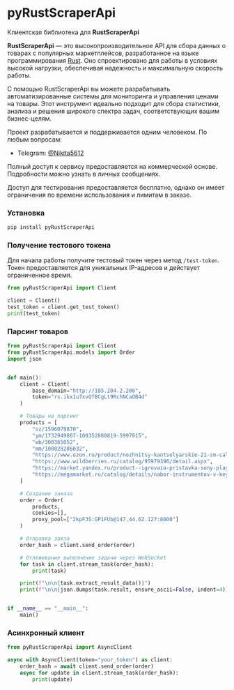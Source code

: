 # pyRustScraperApi

Клиентская библиотека для **RustScraperApi**

**RustScraperApi** — это высокопроизводительное API для сбора данных о товарах с популярных маркетплейсов, разработанное на языке программирования [Rust](https://ru.wikipedia.org/wiki/Rust_(%D1%8F%D0%B7%D1%8B%D0%BA_%D0%BF%D1%80%D0%BE%D0%B3%D1%80%D0%B0%D0%BC%D0%BC%D0%B8%D1%80%D0%BE%D0%B2%D0%B0%D0%BD%D0%B8%D1%8F)). Оно спроектировано для работы в условиях высокой нагрузки, обеспечивая надежность и максимальную скорость работы.

С помощью RustScraperApi вы можете разрабатывать автоматизированные системы для мониторинга и управления ценами на товары. Этот инструмент идеально подходит для сбора статистики, анализа и решения широкого спектра задач, соответствующих вашим бизнес-целям.

Проект разрабатывается и поддерживается одним человеком.
По любым вопросам:

- Telegram: [@Nikita5612](https://t.me/Nikita5612)

Полный доступ к сервису предоставляется на коммерческой основе. Подробности можно узнать в личных сообщениях.

Доступ для тестирования предоставляется бесплатно, однако он имеет ограничения по времени использования и лимитам в заказе.

### Установка

```bash
pip install pyRustScraperApi
```

### Получение тестового токена

Для начала работы получите тестовый токен через метод `/test-token`. Токен предоставляется для уникальных IP-адресов и действует ограниченное время.

```python
from pyRustScraperApi import Client

client = Client()
test_token = client.get_test_token()
print(test_token)
```

### Парсинг товаров

```python
from pyRustScraperApi import Client
from pyRustScraperApi.models import Order
import json


def main():
    client = Client(
        base_domain="http://185.204.2.206",
        token="rs.ikx1u7xvQfBCgLt9RchNCaOB4d"
    )

    # Товары на парсинг
    products = [
        "oz/1596079870",
        "ym/1732949807-100352880819-5997015",
        "wb/300365052",
        "mm/100028286032",
        "https://www.ozon.ru/product/nozhnitsy-kantselyarskie-21-sm-calligrata-nerzhaveyushchaya-stal-plastik-173091046/",
        "https://www.wildberries.ru/catalog/95979396/detail.aspx",
        "https://market.yandex.ru/product--igrovaia-pristavka-sony-playstation-5-slim-digital-edition-bez-diskovoda-1000-gb-ssd-2-geimpada-bez-igr-belyi/925519649?sku=103706885579&uniqueId=162025048",
        "https://megamarket.ru/catalog/details/nabor-instrumentov-v-keyse-108-predmetov-100065768905/"
	]

    # Создание заказа
    order = Order(
		products,
		cookies=[],
  		proxy_pool=["2kpF3S:GP1FUb@147.44.62.127:8000"]
	)

    # Отправка закза
    order_hash = client.send_order(order)

    # Отлеживание выполнение задачи через WebSocket
    for task in client.stream_task(order_hash):
        print(task)

    print(f"\n\n{task.extract_result_data()}")
    print(f"\n\n{json.dumps(task.result, ensure_ascii=False, indent=4)}")


if __name__ == "__main__":
    main()
```

### Асинхронный клиент

```python
from pyRustScraperApi import AsyncClient

async with AsyncClient(token="your_token") as client:
    order_hash = await client.send_order(order)
    async for update in client.stream_task(order_hash):
        print(update)
```
